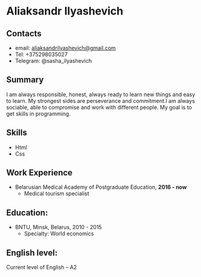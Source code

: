 # Aliaksandr Ilyashevich

## Contacts
* email: aliaksandrilyashevich@gmail.com
* Tel: +375298035027
* Telegram: @sasha_ilyashevich

## Summary
I am always responsible, honest, always ready to learn new things and easy to learn.
My strongest sides are perseverance and commitment.I am always sociable, able to compromise and work with different people.
My goal is to get skills in programming.

## Skills
* Html
* Css

## Work Experience
* Belarusian Medical Academy of Postgraduate Education, __2016 - now__
  * Medical tourism specialist

## Education:
* BNTU, Minsk, Belarus, 2010 - 2015
  * Specialty: World economics

## English level:
Current level of English – A2
